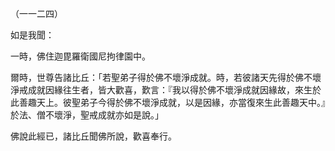 （一一二四）

如是我聞：

一時，佛住迦毘羅衛國尼拘律園中。

爾時，世尊告諸比丘：「若聖弟子得於佛不壞淨成就。時，若彼諸天先得於佛不壞淨戒成就因緣往生者，皆大歡喜，歎言：『我以得於佛不壞淨成就因緣故，來生於此善趣天上。彼聖弟子今得於佛不壞淨成就，以是因緣，亦當復來生此善趣天中。』於法、僧不壞淨，聖戒成就亦如是說。」

佛說此經已，諸比丘聞佛所說，歡喜奉行。




